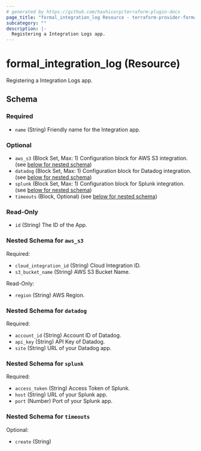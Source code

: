 ```yaml
---
# generated by https://github.com/hashicorp/terraform-plugin-docs
page_title: "formal_integration_log Resource - terraform-provider-formal"
subcategory: ""
description: |-
  Registering a Integration Logs app.
---
```


# formal_integration_log (Resource)

Registering a Integration Logs app.



<!-- schema generated by tfplugindocs -->
## Schema

### Required

- `name` (String) Friendly name for the Integration app.

### Optional

- `aws_s3` (Block Set, Max: 1) Configuration block for AWS S3 integration. (see [below for nested schema](#nestedblock--aws_s3))
- `datadog` (Block Set, Max: 1) Configuration block for Datadog integration. (see [below for nested schema](#nestedblock--datadog))
- `splunk` (Block Set, Max: 1) Configuration block for Splunk integration. (see [below for nested schema](#nestedblock--splunk))
- `timeouts` (Block, Optional) (see [below for nested schema](#nestedblock--timeouts))

### Read-Only

- `id` (String) The ID of the App.

<a id="nestedblock--aws_s3"></a>
### Nested Schema for `aws_s3`

Required:

- `cloud_integration_id` (String) Cloud Integration ID.
- `s3_bucket_name` (String) AWS S3 Bucket Name.

Read-Only:

- `region` (String) AWS Region.


<a id="nestedblock--datadog"></a>
### Nested Schema for `datadog`

Required:

- `account_id` (String) Account ID of Datadog.
- `api_key` (String) API Key of Datadog.
- `site` (String) URL of your Datadog app.


<a id="nestedblock--splunk"></a>
### Nested Schema for `splunk`

Required:

- `access_token` (String) Access Token of Splunk.
- `host` (String) URL of your Splunk app.
- `port` (Number) Port of your Splunk app.


<a id="nestedblock--timeouts"></a>
### Nested Schema for `timeouts`

Optional:

- `create` (String)
